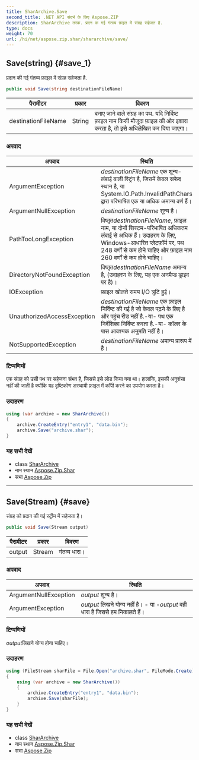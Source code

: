 ```yaml
---
title: SharArchive.Save
second_title: .NET API संदर्भ के लिए Aspose.ZIP
description: SharArchive तरक. प्रदन क गई गंतव्य फ़इल में संग्रह सहेजत है.
type: docs
weight: 70
url: /hi/net/aspose.zip.shar/shararchive/save/
---
```

## Save(string) {#save_1}

प्रदान की गई गंतव्य फ़ाइल में संग्रह सहेजता है.

```csharp
public void Save(string destinationFileName)
```

| पैरामीटर | प्रकार | विवरण |
| --- | --- | --- |
| destinationFileName | String | बनाए जाने वाले संग्रह का पथ. यदि निर्दिष्ट फ़ाइल नाम किसी मौजूदा फ़ाइल की ओर इशारा करता है, तो इसे अधिलेखित कर दिया जाएगा। |

### अपवाद

| अपवाद | स्थिति |
| --- | --- |
| ArgumentException | *destinationFileName* एक शून्य-लंबाई वाली स्ट्रिंग है, जिसमें केवल सफेद स्थान है, या System.IO.Path.InvalidPathChars द्वारा परिभाषित एक या अधिक अमान्य वर्ण हैं। |
| ArgumentNullException | *destinationFileName* शून्य है। |
| PathTooLongException | विष्तृत*destinationFileName*, फ़ाइल नाम, या दोनों सिस्टम-परिभाषित अधिकतम लंबाई से अधिक हैं। उदाहरण के लिए, Windows-आधारित प्लेटफ़ॉर्म पर, पथ 248 वर्णों से कम होने चाहिए और फ़ाइल नाम 260 वर्णों से कम होने चाहिए। |
| DirectoryNotFoundException | विष्तृत*destinationFileName* अमान्य है, (उदाहरण के लिए, यह एक अनमैप्ड ड्राइव पर है)। |
| IOException | फ़ाइल खोलते समय I/O त्रुटि हुई। |
| UnauthorizedAccessException | *destinationFileName* एक फ़ाइल निर्दिष्ट की गई है जो केवल पढ़ने के लिए है और पहुंच रीड नहीं है.-या- पथ एक निर्देशिका निर्दिष्ट करता है.-या- कॉलर के पास आवश्यक अनुमति नहीं है। |
| NotSupportedException | *destinationFileName* अमान्य प्रारूप में है। |

### टिप्पणियों

एक संग्रह को उसी पथ पर सहेजना संभव है, जिससे इसे लोड किया गया था। हालांकि, इसकी अनुशंसा नहीं की जाती है क्योंकि यह दृष्टिकोण अस्थायी फ़ाइल में कॉपी करने का उपयोग करता है।

### उदाहरण

```csharp
using (var archive = new SharArchive())
{
    archive.CreateEntry("entry1", "data.bin");        
    archive.Save("archive.shar");
}       
```

### यह सभी देखें

* class [SharArchive](../)
* नाम स्थान [Aspose.Zip.Shar](../../shararchive/)
* सभा [Aspose.Zip](../../../)

---

## Save(Stream) {#save}

संग्रह को प्रदान की गई स्ट्रीम में सहेजता है।

```csharp
public void Save(Stream output)
```

| पैरामीटर | प्रकार | विवरण |
| --- | --- | --- |
| output | Stream | गंतव्य धारा। |

### अपवाद

| अपवाद | स्थिति |
| --- | --- |
| ArgumentNullException | *output* शून्य है। |
| ArgumentException | *output* लिखने योग्य नहीं है। - या -*output* वही धारा है जिससे हम निकालते हैं। |

### टिप्पणियों

*output*लिखने योग्य होना चाहिए।

### उदाहरण

```csharp
using (FileStream sharFile = File.Open("archive.shar", FileMode.Create))
{
    using (var archive = new SharArchive())
    {
        archive.CreateEntry("entry1", "data.bin");        
        archive.Save(sharFile);
    }
}       
```

### यह सभी देखें

* class [SharArchive](../)
* नाम स्थान [Aspose.Zip.Shar](../../shararchive/)
* सभा [Aspose.Zip](../../../)


